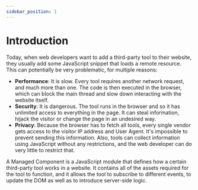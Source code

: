 ```yaml
---
sidebar_position: 1
---
```


# Introduction

Today, when web developers want to add a third-party tool to their website, they usually add some JavaScript snippet that loads a remote resource. This can potentially be very problematic, for multiple reasons:

- **Performance**: It is slow. Every tool requires another network request, and much more than one. The code is then executed in the browser, which can block the main thread and slow down interacting with the website itself.
- **Security**: It is dangerous. The tool runs in the browser and so it has unlimited access to everything in the page. It can steal information, hijack the visitor or change the page in an undesired way.
- **Privacy**: Because the browser has to fetch all tools, every single vendor gets access to the visitor IP address and User Agent. It's impossible to prevent sending this information. Also, tools can collect information using JavaScript without any restrictions, and the web developer can do very little to restrict that.

A Managed Component is a JavaScript module that defines how a certain third-party tool works in a website. It contains all of the assets required for the tool to function, and it allows the tool to subscribe to different events, to update the DOM as well as to introduce server-side logic.

